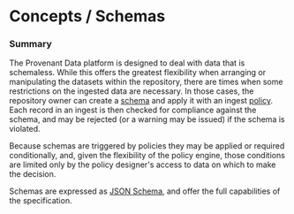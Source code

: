 # Concepts / Schemas

### Summary

The Provenant Data platform is designed to deal with data that is schemaless. While this offers the greatest flexibility when arranging or manipulating the datasets within the repository, there are times when some restrictions on the ingested data are necessary. In those cases, the repository owner can create a [schema](/docs/guide/schemas) and apply it with an ingest [policy](/docs/concepts/policy). Each record in an ingest is then checked for compliance against the schema, and may be rejected (or a warning may be issued) if the schema is violated.

Because schemas are triggered by policies they may be applied or required conditionally, and, given the flexibility of the policy engine, those conditions are limited only by the policy designer's access to data on which to make the decision.

Schemas are expressed as [JSON Schema](https://json-schema.org/specification.html), and offer the full capabilities of the specification.
